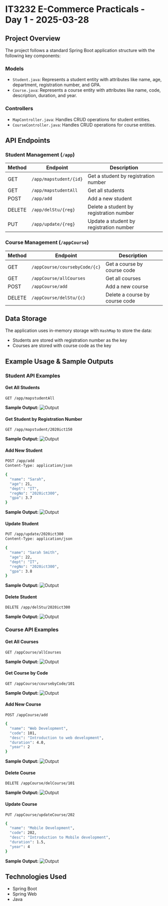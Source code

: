# IT3232 E-Commerce Practicals - Day 1 - 2025-03-28

## Project Overview

The project follows a standard Spring Boot application structure with the following key components:

### Models
- `Student.java`: Represents a student entity with attributes like name, age, department, registration number, and GPA.
- `Course.java`: Represents a course entity with attributes like name, code, description, duration, and year.

### Controllers
- `MapController.java`: Handles CRUD operations for student entities.
- `CourseController.java`: Handles CRUD operations for course entities.

## API Endpoints

### Student Management (`/app`)

| Method | Endpoint | Description |
|--------|----------|-------------|
| GET | `/app/mapstudent/{id}` | Get a student by registration number |
| GET | `/app/mapstudentAll` | Get all students |
| POST | `/app/add` | Add a new student |
| DELETE | `/app/delStu/{reg}` | Delete a student by registration number |
| PUT | `/app/update/{reg}` | Update a student by registration number |

### Course Management (`/appCourse`)

| Method | Endpoint | Description |
|--------|----------|-------------|
| GET | `/appCourse/coursebyCode/{c}` | Get a course by course code |
| GET | `/appCourse/allCourses` | Get all courses |
| POST | `/appCourse/add` | Add a new course |
| DELETE | `/appCourse/delStu/{c}` | Delete a course by course code |

## Data Storage

The application uses in-memory storage with `HashMap` to store the data:
- Students are stored with registration number as the key
- Courses are stored with course code as the key

## Example Usage & Sample Outputs

### Student API Examples

#### Get All Students
```
GET /app/mapstudentAll
```

**Sample Output:**
![Output](./GetAllStudents.png) 


#### Get Student by Registration Number
```
GET /app/mapstudent/2020ict150
```

**Sample Output:**
![Output](./GetStudentByReg.png) 

#### Add New Student
```bash
POST /app/add
Content-Type: application/json

{
  "name": "Sarah",
  "age": 21,
  "dept": "IT",
  "regNo": "2020ict300",
  "gpa": 3.7
}
```

**Sample Output:**
![Output](./AddStudent.png) 

#### Update Student
```bash
PUT /app/update/2020ict300
Content-Type: application/json

{
  "name": "Sarah Smith",
  "age": 22,
  "dept": "IT",
  "regNo": "2020ict300",
  "gpa": 3.8
}
```

**Sample Output:**
![Output](./UpdateStudent.png) 

#### Delete Student
```
DELETE /app/delStu/2020ict300
```

**Sample Output:**
![Output](./DeleteStudent.png) 

### Course API Examples

#### Get All Courses
```
GET /appCourse/allCourses
```

**Sample Output:**
![Output](./AllCourses.png) 

#### Get Course by Code
```
GET /appCourse/coursebyCode/101
```

**Sample Output:**
![Output](./GetCourseByCode.png) 

#### Add New Course
```
POST /appCourse/add

```
```bash
{
  "name": "Web Development",
  "code": 101,
  "desc": "Introduction to web development",
  "duration": 4.0,
  "year": 2
}
```

**Sample Output:**
![Output](./AddCourse.png) 

#### Delete Course
```
DELETE /appCourse/delCourse/101
```

**Sample Output:**
![Output](./DeleteCourse.png) 

#### Update Course
```
PUT /appCourse/updateCourse/202

```
```bash
{
  "name": "Mobile Development",
  "code": 202,
  "desc": "Introduction to Mobile development",
  "duration": 1.5,
  "year": 4
}
```

**Sample Output:**
![Output](./UpdateCourse.png) 

## Technologies Used
- Spring Boot
- Spring Web
- Java